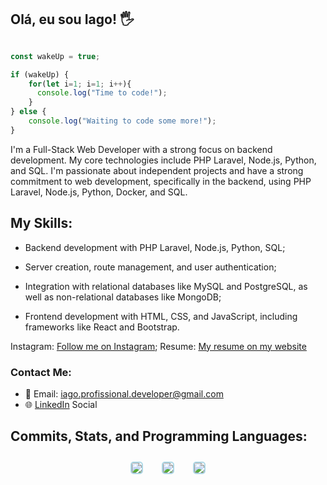 ## Olá, eu sou Iago! 🖐️

```javascript

const wakeUp = true;

if (wakeUp) {
    for(let i=1; i=1; i++){
      console.log("Time to code!");
    }
} else {
    console.log("Waiting to code some more!");
}

```


I'm a Full-Stack Web Developer with a strong focus on backend development. My core technologies include PHP Laravel, Node.js, Python, and SQL. I'm passionate about independent projects and have a strong commitment to web development, specifically in the backend, using PHP Laravel, Node.js, Python, Docker, and SQL.

## My Skills:

- Backend development with PHP Laravel, Node.js, Python, SQL;
- Server creation, route management, and user authentication;
- Integration with relational databases like MySQL and PostgreSQL, as well as non-relational databases like MongoDB;

- Frontend development with HTML, CSS, and JavaScript, including frameworks like React and Bootstrap.


Instagram: [Follow me on Instagram](https://www.instagram.com/devlooppear/);
Resume: [My resume on my website](https://aboutmedevlooppear.netlify.app/)

### Contact Me:

- 📧 Email: iago.profissional.developer@gmail.com
- 🌐 [LinkedIn](https://www.linkedin.com/in/iago-silva-42130b209/)
Social

## Commits, Stats, and Programming Languages:


<style>
.grid {
  display: flex;
  flex-wrap: wrap;
  justify-content: center;
  align-items: center;
  gap: 10px;
  text-align: center;
}
</style>


<div class="grid">
  <div class="container"><img src="https://github-profile-summary-cards.vercel.app/api/cards/profile-details?username=devlooppear&show_icons=true&theme=2077" style="border: 2px solid lightblue; border-radius: 5px; margin: 10px;"></div>
  <div class="container"><img src="https://github-profile-summary-cards.vercel.app/api/cards/stats?username=devlooppear&show_icons=true&theme=2077" style="border: 2px solid lightblue; border-radius: 5px; margin: 10px;"></div>
  <div class="container"><img src="https://github-profile-summary-cards.vercel.app/api/cards/productive-time?username=devlooppear&show_icons=true&theme=2077" style="border: 2px solid lightblue; border-radius: 5px; margin: 10px;"></div>
</div>